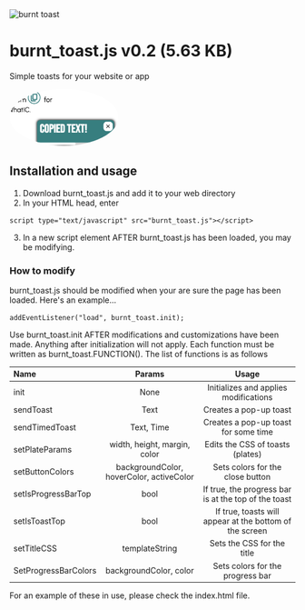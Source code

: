 <img alt="burnt toast" src="https://png.pngtree.com/png-vector/20230925/ourmid/pngtree-burnt-toast-unattractive-png-image_10112587.png" style="width: 10vw"/>

# burnt_toast.js   v0.2 (5.63 KB)

Simple toasts for your website or app

<img alt="example" src="example.png" style="width: 20vw; border-radius: 50%"/>

## Installation and usage

1. Download burnt_toast.js and add it to your web directory
2. In your HTML head, enter
```
script type="text/javascript" src="burnt_toast.js"></script>
```
3. In a new script element AFTER burnt_toast.js has been loaded, you may be modifying.

### How to modify

burnt_toast.js should be modified when your are sure the page has been loaded.
Here's an example...
```
addEventListener("load", burnt_toast.init);
```
Use burnt_toast.init AFTER modifications and customizations have been made. Anything after initialization will not apply.
Each function must be written as burnt_toast.FUNCTION(). The list of functions is as follows

| Name                 | Params                                   | Usage                                                   |
| :------------------- | :--------------------------------------: | :-----------------------------------------------------: |
| init                 | None                                     | Initializes and applies modifications                   |
| sendToast            | Text                                     | Creates a pop-up toast                                  |
| sendTimedToast       | Text, Time                               | Creates a pop-up toast for some time                    |
| setPlateParams       | width, height, margin, color             | Edits the CSS of toasts (plates)                        |
| setButtonColors      | backgroundColor, hoverColor, activeColor | Sets colors for the close button                        |
| setIsProgressBarTop  | bool                                     | If true, the progress bar is at the top of the toast    |
| setIsToastTop        | bool                                     | If true, toasts will appear at the bottom of the screen |
| setTitleCSS          | templateString                           | Sets the CSS for the title                              |
| SetProgressBarColors | backgroundColor, color                   | Sets colors for the progress bar                        |

For an example of these in use, please check the index.html file.

